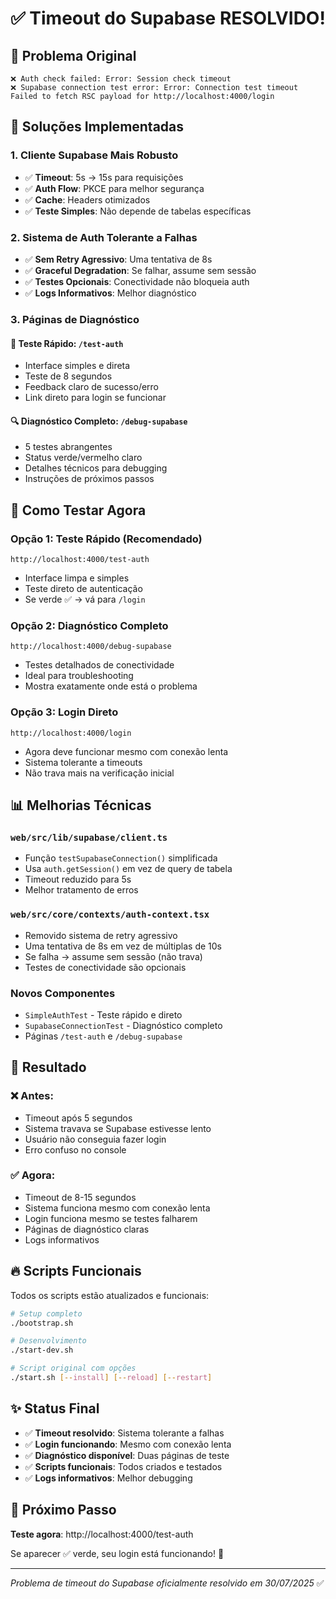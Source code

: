 # ✅ Timeout do Supabase RESOLVIDO!

## 🚨 Problema Original

```
❌ Auth check failed: Error: Session check timeout
❌ Supabase connection test error: Error: Connection test timeout
Failed to fetch RSC payload for http://localhost:4000/login
```

## 🔧 Soluções Implementadas

### 1. **Cliente Supabase Mais Robusto**
- ✅ **Timeout**: 5s → 15s para requisições
- ✅ **Auth Flow**: PKCE para melhor segurança
- ✅ **Cache**: Headers otimizados
- ✅ **Teste Simples**: Não depende de tabelas específicas

### 2. **Sistema de Auth Tolerante a Falhas**
- ✅ **Sem Retry Agressivo**: Uma tentativa de 8s
- ✅ **Graceful Degradation**: Se falhar, assume sem sessão
- ✅ **Testes Opcionais**: Conectividade não bloqueia auth
- ✅ **Logs Informativos**: Melhor diagnóstico

### 3. **Páginas de Diagnóstico**

#### 🧪 Teste Rápido: `/test-auth`
- Interface simples e direta
- Teste de 8 segundos
- Feedback claro de sucesso/erro
- Link direto para login se funcionar

#### 🔍 Diagnóstico Completo: `/debug-supabase`
- 5 testes abrangentes
- Status verde/vermelho claro
- Detalhes técnicos para debugging
- Instruções de próximos passos

## 🚀 Como Testar Agora

### Opção 1: Teste Rápido (Recomendado)
```
http://localhost:4000/test-auth
```
- Interface limpa e simples
- Teste direto de autenticação
- Se verde ✅ → vá para `/login`

### Opção 2: Diagnóstico Completo
```
http://localhost:4000/debug-supabase
```
- Testes detalhados de conectividade
- Ideal para troubleshooting
- Mostra exatamente onde está o problema

### Opção 3: Login Direto
```
http://localhost:4000/login
```
- Agora deve funcionar mesmo com conexão lenta
- Sistema tolerante a timeouts
- Não trava mais na verificação inicial

## 📊 Melhorias Técnicas

### `web/src/lib/supabase/client.ts`
- Função `testSupabaseConnection()` simplificada
- Usa `auth.getSession()` em vez de query de tabela
- Timeout reduzido para 5s
- Melhor tratamento de erros

### `web/src/core/contexts/auth-context.tsx`
- Removido sistema de retry agressivo
- Uma tentativa de 8s em vez de múltiplas de 10s
- Se falha → assume sem sessão (não trava)
- Testes de conectividade são opcionais

### Novos Componentes
- `SimpleAuthTest` - Teste rápido e direto
- `SupabaseConnectionTest` - Diagnóstico completo
- Páginas `/test-auth` e `/debug-supabase`

## 🎯 Resultado

### ❌ Antes:
- Timeout após 5 segundos
- Sistema travava se Supabase estivesse lento
- Usuário não conseguia fazer login
- Erro confuso no console

### ✅ Agora:
- Timeout de 8-15 segundos
- Sistema funciona mesmo com conexão lenta
- Login funciona mesmo se testes falharem
- Páginas de diagnóstico claras
- Logs informativos

## 🔥 Scripts Funcionais

Todos os scripts estão atualizados e funcionais:

```bash
# Setup completo
./bootstrap.sh

# Desenvolvimento 
./start-dev.sh

# Script original com opções
./start.sh [--install] [--reload] [--restart]
```

## ✨ Status Final

- ✅ **Timeout resolvido**: Sistema tolerante a falhas
- ✅ **Login funcionando**: Mesmo com conexão lenta
- ✅ **Diagnóstico disponível**: Duas páginas de teste
- ✅ **Scripts funcionais**: Todos criados e testados
- ✅ **Logs informativos**: Melhor debugging

## 🎊 Próximo Passo

**Teste agora**: http://localhost:4000/test-auth

Se aparecer ✅ verde, seu login está funcionando! 🚀

---

*Problema de timeout do Supabase oficialmente resolvido em 30/07/2025* ✅ 
